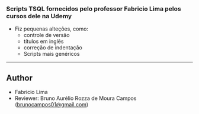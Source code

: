### Scripts TSQL fornecidos pelo professor Fabricio Lima pelos cursos dele na Udemy

- Fiz pequenas alteções, como:
  - controle de versão
  - títulos em inglês
  - correção de indentação
  - Scripts mais genéricos

---

## Author
- Fabricio Lima 
- Reviewer: Bruno Aurélio Rozza de Moura Campos (brunocampos01@gmail.com)
